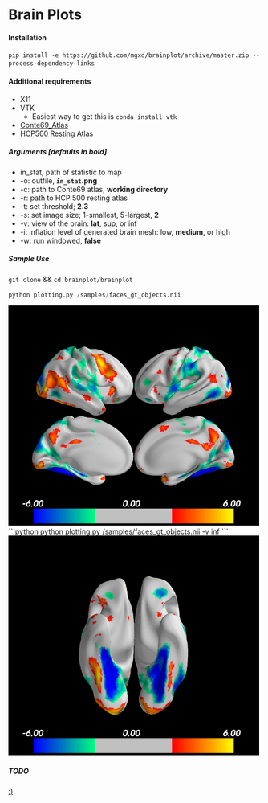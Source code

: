 # Brain Plots


#### Installation

```
pip install -e https://github.com/mgxd/brainplot/archive/master.zip --process-dependency-links
```

#### Additional requirements
* X11
* VTK
  * Easiest way to get this is `conda install vtk`
* [Conte69_Atlas](https://github.com/mgxd/brainplot/tree/master/brainplot/Conte69_Atlas)
* [HCP500 Resting Atlas](https://www.dropbox.com/s/avlpaav34bzs6u9/rfMRI_REST1_LR_Atlas.dtseries.nii?dl=0)

##### Arguments [defaults in bold]
  * in_stat, path of statistic to map
  * -o: outfile, **`in_stat`.png**
  * -c: path to Conte69 atlas, **working directory**
  * -r: path to HCP 500 resting atlas
  * -t: set threshold; **2.3**
  * -s: set image size; 1-smallest, 5-largest, **2**
  * -v: view of the brain: **lat**, sup, or inf
  * -i: inflation level of generated brain mesh: low, **medium**, or high
  * -w: run windowed, **false**

##### Sample Use
`git clone` && `cd brainplot/brainplot`

```python
python plotting.py /samples/faces_gt_objects.nii
```
<img src=doc/sample/lateral_split_face_gt_object.png width=500px>
```python
python plotting.py /samples/faces_gt_objects.nii -v inf
```
<img src=doc/sample/inferior_face_gt_object.png width=500px>



##### TODO
[:)](https://github.com/mgxd/brainplot/projects/1)

